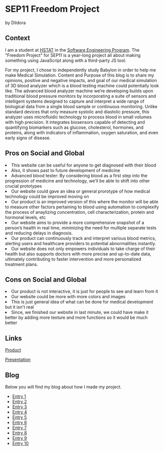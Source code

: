 # SEP11 Freedom Project
by Dildora

## Context
I am a student at [HSTAT](https://www.hstat.org/) in the [Software Engineering Program](https://hstatsep.github.io/). The "Freedom Project" for SEP11 is a year-long project all about making something using JavaScript along with a third-party JS tool.

For my project, I chose to independently study Babylon in order to help me make Medical Simulation. Content and Purpose of this blog is to share my opinions, positive and negative impacts, and goal of our medical simulation of 3D blood analyzer which is a blood testing machine could potentially look like. The advanced blood analyzer machine we’re developing builds upon traditional blood pressure monitors by incorporating a suite of sensors and intelligent systems designed to capture and interpret a wide range of biological data from a single blood sample or continuous monitoring. Unlike standard devices that only measure systolic and diastolic pressure, this analyzer uses microfluidic technology to process blood in small volumes with high precision. It integrates biosensors capable of detecting and quantifying biomarkers such as glucose, cholesterol, hormones, and proteins, along with indicators of inflammation, oxygen saturation, and even early signs of disease.

## Pros on Social and Global
<li> This website can be useful for anyone to get diagnosed with their blood </li>
<li> Also, it shows past to future development of medicine </li>
<li> Advanced blood tester: By considering blood as a first step into the progression of medicine and technology, we'll be able to shift into other crucial prototypes </li>
<li> Our website could gave an idea or general prorotype of how medical technology could be improved moving on</li>
<li> Our product is an improved version of this where the monitor will be able to measure other factors pertaining to blood using automation to complexify the process of anaylizing concentration, cell characterization, protein and hormonal levels, etc</li>
<li> Our website aims to provide a more comprehensive snapshot of a person’s health in real time, minimizing the need for multiple separate tests and reducing delays in diagnosis.</li>
<li> Our product can continuously track and interpret various blood metrics, alerting users and healthcare providers to potential abnormalities instantly. </li>
<li>Our website does not only empowers individuals to take charge of their health but also supports doctors with more precise and up-to-date data, ultimately contributing to faster intervention and more personalized treatment plans. </li>

## Cons on Social and Global
<li> Our product is not interactive, it is just for people to see and learn from it </li>
<li> Our website could be more with more colors and images</li>
<li> This is just general idea of what can be done for medical development but it isn't real</li>
<li> Since, we finished our website in last minute, we could have make it better by adding more texture and more functions so it would be much better</li>


## Links

[Product](https://drive.google.com/file/d/1UIKJ-Nkvs8_MwtEqwRmDLJiV7mFB_3QD/view)

[Presentation](https://docs.google.com/presentation/d/1GjRuum40-J1fS3SfWq6IdnIMmfQhBaFJrWBQh-q9T4Q/edit?usp=sharing)

## Blog
Below you will find my blog about how I made my project.

* [Entry 1](blog/entry01.md)
* [Entry 2](blog/entry02.md)
* [Entry 3](blog/entry03.md)
* [Entry 4](blog/entry04.md)
* [Entry 5](blog/entry05.md)
* [Entry 6](blog/entry06.md)
* [Entry 7](blog/entry07.md)
* [Entry 8](blog/entry08.md)
* [Entry 9](blog/entry09.md)
* [Entry 10](blog/entry10.md)
